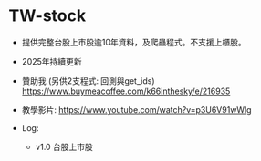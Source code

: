 # TW-stock
+ 提供完整台股上市股逾10年資料，及爬蟲程式。不支援上櫃股。
+ 2025年持續更新

+ 贊助我 (另供2支程式: 回測與get_ids)
https://www.buymeacoffee.com/k66inthesky/e/216935

+ 教學影片: https://www.youtube.com/watch?v=p3U6V91wWlg

+ Log:
  - v1.0 台股上市股
